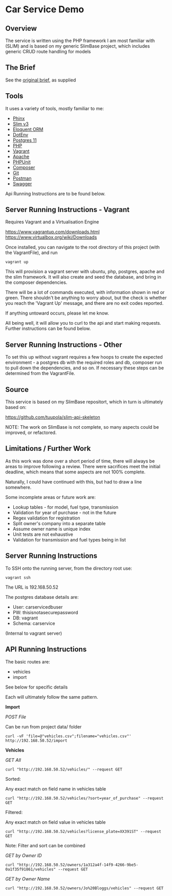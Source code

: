 
# Car Service Demo

## Overview

The service is written using the PHP framework I am most familiar with (SLIM) and is based on my generic SlimBase project, which includes generic CRUD route handling for models

## The Brief

See the [original brief](brief.md), as supplied

## Tools

It uses a variety of tools, mostly familiar to me:

- [Phinx](https://phinx.org/)
- [Slim v3](https://www.slimframework.com/)
- [Eloquent ORM](https://www.slimframework.com/docs/v3/cookbook/database-eloquent.html)
- [DotEnv](https://github.com/vlucas/phpdotenv)
- [Postgres 11](https://www.postgresql.org/)
- [PHP](http://php.net/)
- [Vagrant](https://www.vagrantup.com/)
- [Apache](https://httpd.apache.org/)
- [PHPUnit](https://phpunit.de/)
- [Composer](https://getcomposer.org/)
- [Git](https://git-scm.com/)
- [Postman](https://www.getpostman.com/)
- [Swagger](https://swagger.io)

Api Running Instructions are to be found below.

## Server Running Instructions - Vagrant

Requires Vagrant and a Virtualisation Engine

https://www.vagrantup.com/downloads.html
https://www.virtualbox.org/wiki/Downloads

Once installed, you can navigate to the root directory of this project (with the VagrantFile), and run
```
vagrant up
```
This will provision a vagrant server with ubuntu, php, postgres, apache and the slim framework. It will also create and seed the database, and bring in the composer dependencies.

There will be a lot of commands executed, with information shown in red or green. There shouldn't be anything to worry about, but the check is whether you reach the 'Vagrant Up' message, and there are no exit codes reported.

If anything untoward occurs, please let me know.

All being well, it will allow you to curl to the api and start making requests. Further instructions can be found below.

## Server Running Instructions - Other

To set this up without vagrant requires a few hoops to create the expected environment - a postgres db with the required roles and db, composer run to pull down the dependencies, and so on. If necessary these steps can be determined from the VagrantFile.

## Source

This service is based on my SlimBase repositort, which in turn is ultimately based on:

https://github.com/tuupola/slim-api-skeleton

NOTE: The work on SlimBase is not complete, so many aspects could be improved, or refactored.


## Limitations / Further Work

As this work was done over a short period of time, there will always be areas to improve following a review. There were sacrifices meet the initial deadline, which means that some aspects are not 100% complete.

Naturally, I could have continued with this, but had to draw a line somewhere.

Some incomplete areas or future work are:
 - Lookup tables - for model, fuel type, transmission
 - Validation for year of purchase - not in the future
 - Regex validation for registration
 - Split owner's company into a separate table
 - Assume owner name is unique index
 - Unit tests are not exhaustive
 - Validation for transmission and fuel types being in list

## Server Running Instructions

To SSH onto the running server, from the directory root use:

```
vagrant ssh
```

The URL is 192.168.50.52

The postgres database details are:
- User: carservicedbuser
- PW: thisisnotasecurepassword
- DB: vagrant
- Schema: carservice

(Internal to vagrant server)

## API Running Instructions

The basic routes are:
  - vehicles
  - import

See below for specific details

Each will ultimately follow the same pattern.

**Import**

_POST File_

Can be run from project data/ folder

```
curl -vF 'file=@"vehicles.csv";filename="vehicles.csv"' http://192.168.50.52/import
```

**Vehicles**

_GET All_

```
curl "http://192.168.50.52/vehicles/" --request GET
```

Sorted:

Any exact match on field name in vehicles table

```
curl "http://192.168.50.52/vehicles/?sort=year_of_purchase" --request GET
```

Filtered:

Any exact match on field value in vehicles table

```
curl "http://192.168.50.52/vehicles?license_plate=XX391ST" --request GET
```

Note: Filter and sort can be combined

_GET by Owner ID_

```
curl "http://192.168.50.52/owners/1a312a4f-14f9-4266-9be5-0a1f35f91861/vehicles" --request GET
```

_GET by Owner Name_

```
curl "http://192.168.50.52/owners/Jo%20Bloggs/vehicles" --request GET
```
